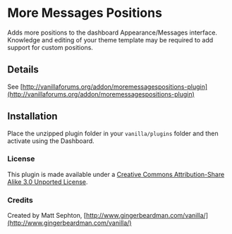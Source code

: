 # More Messages Positions

Adds more positions to the dashboard Appearance/Messages interface.  
Knowledge and editing of your theme template may be required to add support for custom positions.

## Details
See [http://vanillaforums.org/addon/moremessagespositions-plugin](http://vanillaforums.org/addon/moremessagespositions-plugin)

## Installation
Place the unzipped plugin folder in your `vanilla/plugins` folder and then activate using the Dashboard.  

### License
This plugin is made available under a [Creative Commons Attribution-Share Alike 3.0 Unported License](http://creativecommons.org/licenses/by-sa/3.0).

### Credits
Created by Matt Sephton, [http://www.gingerbeardman.com/vanilla/](http://www.gingerbeardman.com/vanilla/)